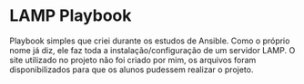 # LAMP Playbook

Playbook simples que criei durante os estudos de Ansible. Como o próprio nome já diz, ele faz toda a instalação/configuração de um servidor LAMP. O site utilizado no projeto não foi criado por mim, os arquivos foram disponibilizados para que os alunos pudessem realizar o projeto.
